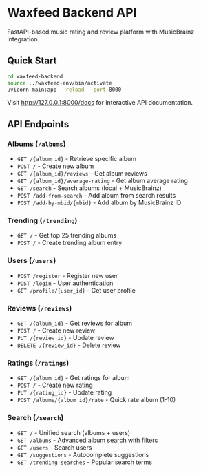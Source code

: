 # Waxfeed Backend API

FastAPI-based music rating and review platform with MusicBrainz integration.

## Quick Start
```bash
cd waxfeed-backend
source ../waxfeed-env/bin/activate
uvicorn main:app --reload --port 8000
```
Visit http://127.0.0.1:8000/docs for interactive API documentation.

## API Endpoints

### Albums (`/albums`)
- `GET /{album_id}` - Retrieve specific album
- `POST /` - Create new album
- `GET /{album_id}/reviews` - Get album reviews
- `GET /{album_id}/average-rating` - Get album average rating
- `GET /search` - Search albums (local + MusicBrainz)
- `POST /add-from-search` - Add album from search results
- `POST /add-by-mbid/{mbid}` - Add album by MusicBrainz ID

### Trending (`/trending`)
- `GET /` - Get top 25 trending albums
- `POST /` - Create trending album entry

### Users (`/users`)
- `POST /register` - Register new user
- `POST /login` - User authentication
- `GET /profile/{user_id}` - Get user profile

### Reviews (`/reviews`)
- `GET /{album_id}` - Get reviews for album
- `POST /` - Create new review
- `PUT /{review_id}` - Update review
- `DELETE /{review_id}` - Delete review

### Ratings (`/ratings`)
- `GET /{album_id}` - Get ratings for album
- `POST /` - Create new rating
- `PUT /{rating_id}` - Update rating
- `POST /albums/{album_id}/rate` - Quick rate album (1-10)

### Search (`/search`)
- `GET /` - Unified search (albums + users)
- `GET /albums` - Advanced album search with filters
- `GET /users` - Search users
- `GET /suggestions` - Autocomplete suggestions
- `GET /trending-searches` - Popular search terms